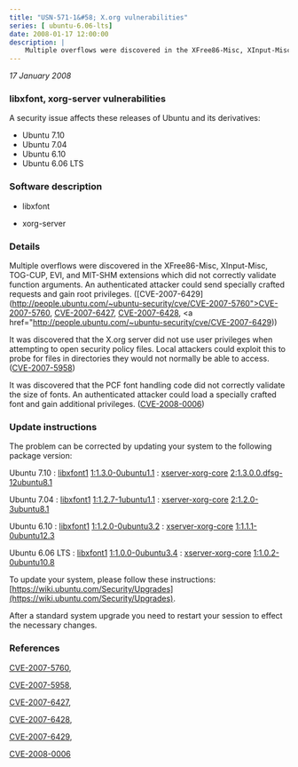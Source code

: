 ```yaml
---
title: "USN-571-1&#58; X.org vulnerabilities"
series: [ ubuntu-6.06-lts]
date: 2008-01-17 12:00:00
description: |
    Multiple overflows were discovered in the XFree86-Misc, XInput-Misc, TOG-CUP, EVI, and MIT-SHM extensions which did not correctly validate function arguments.  An authenticated attacker could send specially crafted requests and gain root privileges. ([CVE-2007-6429](http://people.ubuntu.com/~ubuntu-security/cve/CVE-2007-5760">CVE-2007-5760</a>, <a href="http://people.ubuntu.com/~ubuntu-security/cve/CVE-2007-6427">CVE-2007-6427</a>, <a href="http://people.ubuntu.com/~ubuntu-security/cve/CVE-2007-6428">CVE-2007-6428</a>, <a href="http://people.ubuntu.com/~ubuntu-security/cve/CVE-2007-6429))
--- 
```

 
 

*17 January 2008*

### libxfont, xorg-server vulnerabilities

A security issue affects these releases of Ubuntu and its derivatives:

* Ubuntu 7.10
* Ubuntu 7.04
* Ubuntu 6.10
* Ubuntu 6.06 LTS

### Software description

* libxfont 

* xorg-server 

### Details

Multiple overflows were discovered in the XFree86-Misc, XInput-Misc, TOG-CUP, EVI, and MIT-SHM extensions which did not correctly validate function arguments. An authenticated attacker could send specially crafted requests and gain root privileges. ([CVE-2007-6429](http://people.ubuntu.com/~ubuntu-security/cve/CVE-2007-5760">CVE-2007-5760</a>, <a href="http://people.ubuntu.com/~ubuntu-security/cve/CVE-2007-6427">CVE-2007-6427</a>, <a href="http://people.ubuntu.com/~ubuntu-security/cve/CVE-2007-6428">CVE-2007-6428</a>, <a href="http://people.ubuntu.com/~ubuntu-security/cve/CVE-2007-6429))

It was discovered that the X.org server did not use user privileges when attempting to open security policy files. Local attackers could exploit this to probe for files in directories they would not normally be able to access. ([CVE-2007-5958](http://people.ubuntu.com/~ubuntu-security/cve/CVE-2007-5958))

It was discovered that the PCF font handling code did not correctly validate the size of fonts. An authenticated attacker could load a specially crafted font and gain additional privileges. ([CVE-2008-0006](http://people.ubuntu.com/~ubuntu-security/cve/CVE-2008-0006)) 

### Update instructions

The problem can be corrected by updating your system to the following package version:

Ubuntu 7.10
 : [libxfont1](https://launchpad.net/ubuntu/+source/libxfont) <span> [1:1.3.0-0ubuntu1.1](https://launchpad.net/ubuntu/+source/libxfont/1:1.3.0-0ubuntu1.1) </span> 
 : [xserver-xorg-core](https://launchpad.net/ubuntu/+source/xorg-server) <span> [2:1.3.0.0.dfsg-12ubuntu8.1](https://launchpad.net/ubuntu/+source/xorg-server/2:1.3.0.0.dfsg-12ubuntu8.1) </span> 

Ubuntu 7.04
 : [libxfont1](https://launchpad.net/ubuntu/+source/libxfont) <span> [1:1.2.7-1ubuntu1.1](https://launchpad.net/ubuntu/+source/libxfont/1:1.2.7-1ubuntu1.1) </span> 
 : [xserver-xorg-core](https://launchpad.net/ubuntu/+source/xorg-server) <span> [2:1.2.0-3ubuntu8.1](https://launchpad.net/ubuntu/+source/xorg-server/2:1.2.0-3ubuntu8.1) </span> 

Ubuntu 6.10
 : [libxfont1](https://launchpad.net/ubuntu/+source/libxfont) <span> [1:1.2.0-0ubuntu3.2](https://launchpad.net/ubuntu/+source/libxfont/1:1.2.0-0ubuntu3.2) </span> 
 : [xserver-xorg-core](https://launchpad.net/ubuntu/+source/xorg-server) <span> [1:1.1.1-0ubuntu12.3](https://launchpad.net/ubuntu/+source/xorg-server/1:1.1.1-0ubuntu12.3) </span> 

Ubuntu 6.06 LTS
 : [libxfont1](https://launchpad.net/ubuntu/+source/libxfont) <span> [1:1.0.0-0ubuntu3.4](https://launchpad.net/ubuntu/+source/libxfont/1:1.0.0-0ubuntu3.4) </span> 
 : [xserver-xorg-core](https://launchpad.net/ubuntu/+source/xorg-server) <span> [1:1.0.2-0ubuntu10.8](https://launchpad.net/ubuntu/+source/xorg-server/1:1.0.2-0ubuntu10.8) </span> 

To update your system, please follow these instructions: [https://wiki.ubuntu.com/Security/Upgrades](https://wiki.ubuntu.com/Security/Upgrades).

After a standard system upgrade you need to restart your session to effect the necessary changes. 

### References

 
 [CVE-2007-5760](http://people.ubuntu.com/~ubuntu-security/cve/CVE-2007-5760), 

 [CVE-2007-5958](http://people.ubuntu.com/~ubuntu-security/cve/CVE-2007-5958), 

 [CVE-2007-6427](http://people.ubuntu.com/~ubuntu-security/cve/CVE-2007-6427), 

 [CVE-2007-6428](http://people.ubuntu.com/~ubuntu-security/cve/CVE-2007-6428), 

 [CVE-2007-6429](http://people.ubuntu.com/~ubuntu-security/cve/CVE-2007-6429), 

 [CVE-2008-0006](http://people.ubuntu.com/~ubuntu-security/cve/CVE-2008-0006)
 

